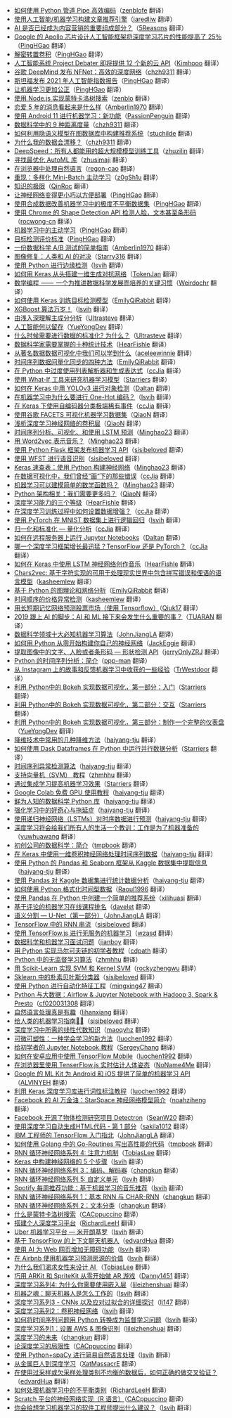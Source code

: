 * [如何使用 Python 管道 Pipe 高效编码](https://juejin.cn/post/7051051681357758494)（[zenblofe](https://github.com/zenblofe) 翻译）
* [使用人工智能/机器学习构建文章推荐引擎](https://juejin.cn/post/7001479252163952670)（[jaredliw](https://github.com/jaredliw) 翻译）
* [AI 是否已经成为内容营销的重要组成部分？](https://juejin.cn/post/6964280632801394724)（[5Reasons](https://github.com/5Reasons) 翻译）
* [Google 的 Apollo 芯片设计人工智能框架将深度学习芯片的性能提高了 25％](https://juejin.cn/post/6952819856429285407)（[PingHGao](https://github.com/PingHGao) 翻译）
* [解密转置卷积](https://juejin.cn/post/6954678998123151390)（[PingHGao](https://github.com/PingHGao) 翻译）
* [人工智能系统 Project Debater 即将提供 12 个新的云 API](https://juejin.cn/post/6955657126647857159)（[Kimhooo](https://github.com/Kimhooo) 翻译）
* [谷歌 DeepMind 发布 NFNet：高效的深度网络](https://juejin.cn/post/6947586233522454558)（[chzh9311](https://github.com/chzh9311) 翻译）
* [斯坦福发布 2021 年人工智能指数报告](https://juejin.cn/post/6942769081363726373)（[PingHGao](https://github.com/PingHGao) 翻译）
* [让机器学习更加公正](https://juejin.cn/post/6941964171974017031)（[PingHGao](https://github.com/PingHGao) 翻译）
* [使用 Node.js 实现蒙特卡洛树搜索](https://juejin.cn/post/6944240279784423461)（[zenblo](https://github.com/zenblo) 翻译）
* [恋爱 5 年的消息看起来是什么样](https://juejin.cn/post/6944711045449515038)（[Amberlin1970](https://github.com/Amberlin1970) 翻译）
* [使用 Android 11 进行机器学习：新功能](https://juejin.cn/post/6933208209259757581)（[PassionPenguin](https://github.com/PassionPenguin) 翻译）
* [数据科学中的 9 种距离度量](https://juejin.cn/post/6935265008045686815)（[chzh9311](https://github.com/chzh9311) 翻译）
* [如何利用隐语义模型在图数据库中构建推荐系统](https://juejin.cn/post/6925019556108828685)（[stuchilde](https://github.com/stuchilde) 翻译）
* [为什么我的数据会漂移？](https://juejin.cn/post/6923824334188314638)（[chzh9311](https://github.com/chzh9311) 翻译）
* [DeepSpeed：所有人都能用的超大规模模型训练工具](https://juejin.cn/post/6916500899577724942)（[zhuzilin](https://github.com/zhuzilin) 翻译）
* [寻找最优化 AutoML 库](https://juejin.cn/post/6906859687682965517)（[zhusimaji](https://github.com/zhusimaji) 翻译）
* [在浏览器中处理自然语言](https://juejin.cn/post/6899707995828174861)（[regon-cao](https://github.com/regon-cao) 翻译）
* [重现：多样化 Mini-Batch 主动学习](https://juejin.cn/post/6890560237091340302)（[z0gSh1u](https://github.com/z0gSh1u) 翻译）
* [知识的极限](https://juejin.im/post/6874475968325484552)（[QinRoc](https://github.com/QinRoc) 翻译）
* [让神经网络变得更小巧以方便部署](https://juejin.im/post/6873068232505458701)（[PingHGao](https://github.com/PingHGao) 翻译）
* [使用合成数据改善机器学习中的极度不平衡数据集](https://juejin.im/post/6872609287802388488)（[PingHGao](https://github.com/PingHGao) 翻译）
* [使用 Chrome 的 Shape Detection API 检测人脸，文本甚至条形码](https://juejin.im/post/6864391729693491207)（[rocwong-cn](https://github.com/rocwong-cn) 翻译）
* [机器学习中的主动学习](https://juejin.im/post/5eaa71435188256d6c594746)（[PingHGao](https://github.com/PingHGao) 翻译）
* [目标检测评价标准](https://juejin.im/post/5eaa67f55188256d9c259bd0)（[PingHGao](https://github.com/PingHGao) 翻译）
* [一份数据科学 A/B 测试的简单指南](https://juejin.im/post/5e61b88cf265da57602c5b95)（[Amberlin1970](https://github.com/Amberlin1970) 翻译）
* [图像修复：人类和 AI 的对决](https://juejin.im/post/5e43b2edf265da576543a0bb)（[Starry316](https://github.com/Starry316) 翻译）
* [使用 Python 进行边缘检测](https://juejin.im/post/5e3d4b53e51d4526c26fadd4)（[lsvih](https://github.com/lsvih) 翻译）
* [如何用 Keras 从头搭建一维生成对抗网络](https://juejin.im/post/5dcf5aba6fb9a0203161f376)（[TokenJan](https://github.com/TokenJan) 翻译）
* [数学编程  ——  一个为推进数据科学发展而培养的关键习惯](https://zhuanlan.zhihu.com/p/100212596)（[Weirdochr](https://github.com/Weirdochr) 翻译）
* [如何使用 Keras 训练目标检测模型](https://juejin.im/post/5d4bb1db6fb9a06add4e18b6)（[EmilyQiRabbit](https://github.com/EmilyQiRabbit) 翻译）
* [XGBoost 算法万岁！](https://juejin.im/post/5d484040e51d4561f95ee9de)（[lsvih](https://github.com/lsvih) 翻译）
* [由浅入深理解主成分分析](https://juejin.im/post/5d41321df265da03c926d65a)（[Ultrasteve](https://github.com/Ultrasteve) 翻译）
* [人工智能何以留存](https://juejin.im/post/5d4c1155e51d4562061159d1)（[YueYongDev](https://github.com/YueYongDev) 翻译）
* [什么时候需要进行数据的标准化? 为什么？](https://juejin.im/post/5d41a46bf265da03d727f85d)（[Ultrasteve](https://github.com/Ultrasteve) 翻译）
* [数据科学家需要掌握的十种统计技术](https://juejin.im/post/5d42340d6fb9a06ae61a95f5)（[HearFishle](https://github.com/HearFishle) 翻译）
* [从著名数据数据可视化中我们可以学到什么](https://juejin.im/user/567e246a34f81a1d879e7a14)（[aceleewinnie](https://github.com/AceLeeWinnie) 翻译）
* [时间序列数据间量化同步的四种方法](https://juejin.im/post/5d213c126fb9a07f091bc3f5)（[EmilyQiRabbit](https://github.com/EmilyQiRabbit) 翻译）
* [在 Python 中过度使用列表解析器和生成表达式](https://juejin.im/post/5d281b0ff265da1b8b2b8ae0)（[ccJia](https://github.com/ccJia) 翻译）
* [使用 What-If 工具来研究机器学习模型](https://juejin.im/post/5d143abff265da1bb80c4005)（[Starriers](https://github.com/Starriers) 翻译）
* [如何在 Keras 中用 YOLOv3 进行对象检测](https://juejin.im/post/5d12eef5e51d455a68490ba8)（[Daltan](https://github.com/Daltan) 翻译）
* [在机器学习中为什么要进行 One-Hot 编码？](https://juejin.im/post/5d15840e5188255c23553204)（[lsvih](https://github.com/lsvih) 翻译）
* [在 Keras 下使用自编码器分类极端稀有事件](https://juejin.im/post/5cff17296fb9a07ec63b0a7f)（[ccJia](https://github.com/ccJia) 翻译）
* [使用谷歌 FACETS 可视化机器学习数据集](https://juejin.im/post/5d0226986fb9a07ecb0ba33a)（[QiaoN](https://github.com/QiaoN) 翻译）
* [浅析深度学习神经网络的卷积层](https://juejin.im/post/5ceeef01518825351e354747)（[QiaoN](https://github.com/QiaoN) 翻译）
* [时间序列分析、可视化、和使用 LSTM 预测](https://juejin.im/post/5cecdbb75188252db706f4e9)（[Minghao23](https://github.com/Minghao23) 翻译）
* [用 Word2vec 表示音乐？](https://juejin.im/post/5cdcdd9ee51d456e8240ddc3)（[Minghao23](https://github.com/Minghao23) 翻译）
* [使用 Python Flask 框架发布机器学习 API](https://juejin.im/post/5cd7f862e51d453aa44ad6f3)（[sisibeloved](https://github.com/sisibeloved) 翻译）
* [使用 WFST 进行语音识别](https://juejin.im/post/5cd7f7c56fb9a03218556ea4)（[sisibeloved](https://github.com/sisibeloved) 翻译）
* [Keras 速查表：使用 Python 构建神经网络](https://juejin.im/post/5cd40d24f265da038412a8be)（[Minghao23](https://github.com/Minghao23) 翻译）
* [在数据可视化中，我们曾经“画”下的那些错误](https://juejin.im/post/5cd39e1de51d453a3a0acb7b)（[ccJia](https://github.com/ccJia) 翻译）
* [机器学习可以建模简单的数学函数吗？](https://juejin.im/post/5ccd6d30e51d453ae03507da)（[Minghao23](https://github.com/Minghao23) 翻译）
* [Python 架构相关：我们需要更多吗？](https://juejin.im/post/5cd1db8c51882535b323a3c7)（[QiaoN](https://github.com/QiaoN) 翻译）
* [深度学习能力的三个等级](https://juejin.im/post/5cce97ec6fb9a031fe3bd85d)（[HearFishle](https://github.com/HearFishle) 翻译）
* [在深度学习训练过程中如何设置数据增强？](https://juejin.im/post/5cc87ec8f265da03b446202b)（[ccJia](https://github.com/ccJia) 翻译）
* [使用 PyTorch 在 MNIST 数据集上进行逻辑回归](https://juejin.im/post/5cc66d946fb9a032286173a7)（[lsvih](https://github.com/lsvih) 翻译）
* [归一化和标准化 — 量化分析](https://juejin.im/post/5cc5c0a06fb9a0321b69740a)（[ccJia](https://github.com/ccJia) 翻译）
* [如何在远程服务器上运行 Jupyter Notebooks](https://juejin.im/post/5cb5e0a9f265da036c577f24)（[Daltan](https://github.com/Daltan) 翻译）
* [哪一个深度学习框架增长最迅猛？TensorFlow 还是 PyTorch？](https://juejin.im/post/5caefef45188251b070f7d70)（[ccJia](https://github.com/ccJia) 翻译）
* [如何在 Keras 中使用 LSTM 神经网络创作音乐](https://juejin.im/post/5c9c19d7e51d453e7d28a173)（[HearFishle](https://github.com/HearFishle) 翻译）
* [Chars2vec: 基于字符实现的可用于处理现实世界中包含拼写错误和俚语的语言模型](https://juejin.im/post/5c96fd46e51d4513e072c3ae)（[kasheemlew](https://github.com/kasheemlew) 翻译）
* [基于 Python 的图理论和网络分析](https://juejin.im/post/5c9066b3f265da612e6d5770)（[EmilyQiRabbit](https://github.com/EmilyQiRabbit) 翻译）
* [时间顺序的价格异常检测](https://juejin.im/post/5c998f8ae51d454e523b6ed5)（[kasheemlew](https://github.com/kasheemlew) 翻译）
* [用长短期记忆网络预测股票市场（使用 Tensorflow）](https://juejin.im/post/5c8114de51882540a830b910)（[Qiuk17](https://github.com/Qiuk17) 翻译）
* [2019 跟上 AI 的脚步：AI 和 ML 接下来会发生什么重要的事？](https://juejin.im/post/5c83c8ba5188250aa57a0e2f)（[TUARAN](https://github.com/TUARAN) 翻译）
* [数据科学领域十大必知机器学习算法](https://juejin.im/post/5c73bbfff265da2da771d42a)（[JohnJiangLA](https://github.com/JohnJiangLA) 翻译）
* [如何用 Python 从零开始构建你自己的神经网络](https://juejin.im/post/5c7a478c518825787e6a0f67)（[JackEggie](https://github.com/JackEggie) 翻译）
* [提取图像中的文字、人脸或者条形码 — 形状检测 API](https://juejin.im/post/5c64026fe51d457f963d249c)（[jerryOnlyZRJ](https://github.com/jerryOnlyZRJ) 翻译）
* [Python 的时间序列分析：简介](https://juejin.im/post/5c6c12def265da2ddc3c70ce)（[ppp-man](https://github.com/ppp-man) 翻译）
* [从 Instagram 上的故事和反馈机器学习中收获的一些经验](https://juejin.im/post/5c683dfce51d45164c7599fb)（[TrWestdoor](https://github.com/TrWestdoor) 翻译）
* [利用 Python中的 Bokeh 实现数据可视化，第一部分：入门](https://juejin.im/post/5c3c83c7f265da612d197bf0)（[Starriers](https://github.com/Starriers) 翻译）
* [利用 Python中的 Bokeh 实现数据可视化，第二部分：交互](https://juejin.im/post/5c34a9dee51d4551d044efce)（[Starriers](https://github.com/Starriers) 翻译）
* [利用 Python中的 Bokeh 实现数据可视化，第三部分：制作一个完整的仪表盘](https://juejin.im/post/5c3ae4656fb9a049d9757021)（[YueYongDev](https://github.com/YueYongDev) 翻译）
* [降维技术中常用的几种降维方法](https://juejin.im/post/5c4513a06fb9a049dc028d0c)（[haiyang-tju](https://github.com/haiyang-tju) 翻译）
* [如何使用 Dask Dataframes 在 Python 中运行并行数据分析](https://juejin.im/post/5c1feeaf5188257f9242b65c)（[Starriers](https://github.com/Starriers) 翻译）
* [时间序列异常检测算法](https://juejin.im/post/5c19f4cb518825678a7bad4c)（[haiyang-tju](https://github.com/haiyang-tju) 翻译）
* [支持向量机（SVM） 教程](http://5a77c24cf265da4e747f92e8/)（[zhmhhu](https://github.com/zhmhhu) 翻译）
* [通过集成学习提高机器学习效果](https://juejin.im/post/5c0909d951882548e93806e0)（[Starriers](https://github.com/Starriers) 翻译）
* [Google Colab 免费 GPU 使用教程](https://juejin.im/post/5c05e1bc518825689f1b4948)（[haiyang-tju](https://github.com/haiyang-tju) 翻译）
* [鲜为人知的数据科学 Python 库](https://juejin.im/post/5c075e09518825159512715f)（[haiyang-tju](https://github.com/haiyang-tju) 翻译）
* [强化学习中的好奇心与拖延症](https://juejin.im/post/5bff316651882548e937ef20)（[haiyang-tju](https://github.com/haiyang-tju) 翻译）
* [使用递归神经网络（LSTMs）对时序数据进行预测](https://juejin.im/post/5bf8a70cf265da61776ba1dc)（[haiyang-tju](https://github.com/haiyang-tju) 翻译）
* [深度学习将会给我们所有人的生活一个教训：工作是为了机器准备的](https://juejin.im/post/5bd71fd6f265da0aa94a5bce)（[yuwhuawang](https://github.com/yuwhuawang) 翻译）
* [初创公司的数据科学：简介](https://juejin.im/post/5bd55b76f265da0ae472ce1b)（[tmpbook](https://github.com/tmpbook) 翻译）
* [在 Keras 中使用一维卷积神经网络处理时间序列数据](https://juejin.im/post/5beb7432f265da61524cf27c)（[haiyang-tju](https://github.com/haiyang-tju) 翻译）
* [使用 Python 的 Pandas 和 Seaborn 框架从 Kaggle 数据集中提取信息](https://juejin.im/post/5be8caf651882551cc25acf5)（[haiyang-tju](https://github.com/haiyang-tju) 翻译）
* [使用 Pandas 对 Kaggle 数据集进行统计数据分析](https://juejin.im/post/5be8c994f265da61461db107)（[haiyang-tju](https://github.com/haiyang-tju) 翻译）
* [如何使用 Python 格式化时间型数据](https://juejin.im/post/5be26d15f265da61776b720a)（[Raoul1996](https://github.com/Raoul1996) 翻译）
* [使用 Pandas 在 Python 中创建一个简单的推荐系统](https://juejin.im/post/5be958416fb9a049af6cc969)（[xilihuasi](https://github.com/xilihuasi) 翻译）
* [基于评论的机器学习在线课程排名](https://juejin.im/post/5bc997fd6fb9a05cdb106d7a)（[davelet](https://github.com/davelet) 翻译）
* [语义分割 — U-Net（第一部分）](https://juejin.im/post/5bc55ec8f265da0a8f35ef20)（[JohnJiangLA](https://github.com/JohnJiangLA) 翻译）
* [TensorFlow 中的 RNN 串流](https://juejin.im/post/5bcb2975f265da0a8d36c7d8)（[sisibeloved](https://github.com/sisibeloved) 翻译）
* [使用 TensorFlow.js 进行无服务的机器学习](https://juejin.im/post/5bc13de2e51d450e827b88fc)（[wzasd](https://github.com/wzasd) 翻译）
* [数据科学和机器学习面试问题](https://juejin.im/post/5bbb104f5188255c960c4d7e)（[jianboy](https://github.com/jianboy) 翻译）
* [用 Python 实现马尔可夫链的初学者教程](https://juejin.im/post/5bb031d06fb9a05cdb104888)（[cdpath](https://github.com/cdpath) 翻译）
* [Python 中的无监督学习算法](https://juejin.im/post/5bab10ed6fb9a05d1f2211b6)（[zhmhhu](https://github.com/zhmhhu) 翻译）
* [用 Scikit-Learn 实现 SVM 和 Kernel SVM](https://juejin.im/post/5b7fd39af265da43831fa136)（[rockyzhengwu](https://github.com/rockyzhengwu) 翻译）
* [Sklearn 中的朴素贝叶斯分类器](https://juejin.im/post/5b8510be51882542d23a1d66)（[sisibeloved](https://github.com/sisibeloved) 翻译）
* [使用 Python 进行自动化特征工程](https://juejin.im/post/5b6ea0e4e51d4519044adff0)（[mingxing47](https://github.com/mingxing47) 翻译）
* [Python 与大数据：Airflow & Jupyter Notebook with Hadoop 3, Spark & Presto](https://juejin.im/post/5b5a7fdfe51d453526175687)（[cf020031308](https://github.com/cf020031308) 翻译）
* [自然语言处理真是有趣](https://juejin.im/post/5b6d08e2f265da0f9c67cf0b)（[lihanxiang](https://github.com/lihanxiang) 翻译）
* [给人类的机器学习指南🤖👶](https://juejin.im/post/5b136f12f265da6e5415114b)（[sisibeloved](https://github.com/sisibeloved) 翻译）
* [深度学习中所需的线性代数知识](https://juejin.im/post/5b19d99ae51d4506d81a7a2f)（[maoqyhz](https://github.com/maoqyhz) 翻译）
* [可微可塑性：一种学会学习的新方法](https://juejin.im/post/5b055308f265da0ba063879d)（[luochen1992](https://github.com/luochen1992) 翻译）
* [给初学者的 Jupyter Notebook 教程](https://juejin.im/post/5af8d3776fb9a07ab7744dd0)（[SergeyChang](https://github.com/SergeyChang) 翻译）
* [如何在安卓应用中使用 TensorFlow Mobile](https://juejin.im/post/5afb8dc5518825426c690236)（[luochen1992](https://github.com/luochen1992) 翻译）
* [在浏览器里使用 TenserFlow.js 实时估计人体姿态](https://juejin.im/post/5afd833b5188254270642ff3)（[NoName4Me](https://github.com/NoName4Me) 翻译）
* [Google 的 ML Kit 为 Android 和 iOS 提供了简单的机器学习 API](https://juejin.im/post/5af2942e51882567244df836)（[ALVINYEH](https://github.com/ALVINYEH) 翻译）
* [利用 Keras 深度学习库进行词性标注教程](https://juejin.im/post/5ae4613a5188256727742d7d)（[luochen1992](https://github.com/luochen1992) 翻译）
* [Facebook 的 AI 万金油：StarSpace 神经网络模型简介](https://juejin.im/post/5a83af7c6fb9a0633c661404)（[noahziheng](https://github.com/noahziheng) 翻译）
* [Facebook 开源了物体检测研究项目 Detectron](https://juejin.im/post/5a6c2ba56fb9a01cb64f0591)（[SeanW20](https://github.com/SeanW20) 翻译）
* [使用深度学习自动生成HTML代码 - 第 1 部分](https://juejin.im/post/5a72744e6fb9a01cb64f1d66)（[sakila1012](https://github.com/sakila1012) 翻译）
* [IBM 工程师的 TensorFlow 入门指北](https://juejin.im/post/5a3d1ecb518825256362de6a)（[JohnJiangLA](https://github.com/JohnJiangLA) 翻译）
* [如何使用 Golang 中的 Go-Routines 写出高性能的代码](https://juejin.im/post/5a17c0f9f265da431a42e060)（[tmpbook](https://github.com/tmpbook) 翻译）
* [RNN 循环神经网络系列 4: 注意力机制](https://juejin.im/post/59f72f61f265da432002871c?utm_source=gold-miner&utm_medium=readme&utm_campaign=github)（[TobiasLee](https://github.com/TobiasLee) 翻译）
* [Keras 中构建神经网络的 5 个步骤](https://juejin.im/post/59e43b5b6fb9a0452a3b5f4f?utm_source=gold-miner&utm_medium=readme&utm_campaign=github)（[lsvih](https://github.com/lsvih) 翻译）
* [RNN 循环神经网络系列 3：编码、解码器](https://juejin.im/post/59fc1616f265da432b4a2d44?utm_source=gold-miner&utm_medium=readme&utm_campaign=github)（[changkun](https://github.com/changkun) 翻译）
* [RNN 循环神经网络系列 5: 自定义单元](https://juejin.im/post/59fbd28b6fb9a045204b91f2?utm_source=gold-miner&utm_medium=readme&utm_campaign=github)（[lsvih](https://github.com/lsvih) 翻译）
* [Spotify 每周推荐功能：基于机器学习的音乐推荐](https://juejin.im/post/59fbd0d9518825299a468a8b?utm_source=gold-miner&utm_medium=readme&utm_campaign=github)（[lsvih](https://github.com/lsvih) 翻译）
* [RNN 循环神经网络系列 1：基本 RNN 与 CHAR-RNN](https://juejin.im/post/59f0c5b0f265da43085d3e94?utm_source=gold-miner&utm_medium=readme&utm_campaign=github)（[changkun](https://github.com/changkun) 翻译）
* [RNN 循环神经网络系列 2：文本分类](https://juejin.im/post/59f0c6b3f265da4319557de4?utm_source=gold-miner&utm_medium=readme&utm_campaign=github)（[changkun](https://github.com/changkun) 翻译）
* [什么是蒙特卡洛树搜索](https://juejin.im/post/59f16e8c5188250385371302?utm_source=gold-miner&utm_medium=readme&utm_campaign=github)（[CACppuccino](https://github.com/CACppuccino) 翻译）
* [搭建个人深度学习平台](https://juejin.im/post/59be8e2b5188252c24746e9c?utm_source=gold-miner&utm_medium=readme&utm_campaign=github)（[RichardLeeH](https://github.com/RichardLeeH) 翻译）
* [Uber 机器学习平台 — 米开朗基罗](https://juejin.im/post/59c8b4d56fb9a00a4843b2a6?utm_source=gold-miner&utm_medium=readme&utm_campaign=github)（[lsvih](https://github.com/lsvih) 翻译）
* [基于 TensorFlow 的上下文聊天机器人](https://juejin.im/entry/5992cd385188252433704fa3?utm_source=gold-miner&utm_medium=readme&utm_campaign=github)（[edvardHua](https://github.com/edvardHua) 翻译）
* [使用 AI 为 Web 网页增加无障碍功能](https://juejin.im/post/59a51e91f265da2499603c8c?utm_source=gold-miner&utm_medium=readme&utm_campaign=github)（[lsvih](https://github.com/lsvih) 翻译）
* [在 Airbnb 使用机器学习预测房源的价值](https://juejin.im/post/59acfc336fb9a0249471e47d?utm_source=gold-miner&utm_medium=readme&utm_campaign=github)（[lsvih](https://github.com/lsvih) 翻译）
* [为什么我们渴求女性来设计 AI ](https://juejin.im/post/599c1e45518825242a02596e?utm_source=gold-miner&utm_medium=readme&utm_campaign=github)（[TobiasLee](https://github.com/TobiasLee) 翻译）
* [巧用 ARKit 和 SpriteKit 从零开始做 AR 游戏](https://juejin.im/post/599aaf746fb9a02477072380?utm_source=gold-miner&utm_medium=readme&utm_campaign=github)（[Danny1451](https://github.com/Danny1451) 翻译）
* [深度学习系列4: 为什么你需要使用嵌入层](https://juejin.im/post/599183c6f265da3e2e5717d2?utm_source=gold-miner&utm_medium=readme&utm_campaign=github)（[lileizhenshuai](https://github.com/lileizhenshuai) 翻译）
* [机器之魂：聊天机器人是怎么工作的](https://juejin.im/post/599155d86fb9a03c467c151d?utm_source=gold-miner&utm_medium=readme&utm_campaign=github)（[lsvih](https://github.com/lsvih) 翻译）
* [深度学习系列3 - CNNs 以及应对过拟合的详细探讨](https://juejin.im/post/598f25b15188257d8643173d?utm_source=gold-miner&utm_medium=readme&utm_campaign=github)（[lj147](https://github.com/lj147) 翻译）
* [深度学习系列2：卷积神经网络](https://juejin.im/post/598ac6a55188257dd366367f?utm_source=gold-miner&utm_medium=readme&utm_campaign=github)（[lsvih](https://github.com/lsvih) 翻译）
* [如何将时间序列问题用 Python 转换成为监督学习问题](https://juejin.im/post/598ac4e651882548605ce4a9?utm_source=gold-miner&utm_medium=readme&utm_campaign=github)（[lsvih](https://github.com/lsvih) 翻译）
* [深度学习系列1：设置 AWS & 图像识别](https://juejin.im/post/5987f5885188256dcf65d01e?utm_source=gold-miner&utm_medium=readme&utm_campaign=github)（[lileizhenshuai](https://github.com/lileizhenshuai) 翻译）
* [深度学习的未来](https://juejin.im/post/597843506fb9a06ba4747db5?utm_source=gold-miner&utm_medium=readme&utm_campaign=github)（[changkun](https://github.com/changkun) 翻译）
* [论深度学习的局限性](https://juejin.im/post/5978352a6fb9a06bad6574a4?utm_source=gold-miner&utm_medium=readme&utm_campaign=github)（[CACppuccino](https://github.com/CACppuccino) 翻译）
* [使用 Python+spaCy 进行简易自然语言处理](https://juejin.im/post/5971a4b9f265da6c42353332?utm_source=gold-miner&utm_medium=readme&utm_campaign=github)（[lsvih](https://github.com/lsvih) 翻译）
* [从金属巨人到深度学习](https://juejin.im/post/596f4cecf265da6c2f0adb04?utm_source=gold-miner&utm_medium=readme&utm_campaign=github)（[XatMassacrE](https://github.com/XatMassacrE) 翻译）
* [在使用过采样或欠采样处理类别不均衡的数据后，如何正确的做交叉验证？](https://juejin.im/entry/5976dde9f265da6c2e0fc2f9/detail?utm_source=gold-miner&utm_medium=readme&utm_campaign=github)（[edvardHua](https://github.com/edvardHua) 翻译）
* [如何处理机器学习中的不平衡类别](https://juejin.im/post/596f150551882549980c5f56?utm_source=gold-miner&utm_medium=readme&utm_campaign=github)（[RichardLeeH](https://github.com/RichardLeeH) 翻译）
* [Scratch 平台的神经网络实现（R 语言）](https://juejin.im/post/5965cf75f265da6c4741adc4?utm_source=gold-miner&utm_medium=readme&utm_campaign=github)（[CACppuccino](https://github.com/CACppuccino) 翻译）
* [你会给想学习机器学习的软件工程师提出什么建议？](https://juejin.im/post/596323416fb9a06bae1dff63?utm_source=gold-miner&utm_medium=readme&utm_campaign=github)（[lsvih](https://github.com/lsvih) 翻译）
